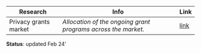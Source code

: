 | Research | Info | Link |
| ------------- | ------------- | ------------- |
| Privacy grants market | _Allocation of the ongoing grant programs across the market._ | [link](https://docs.google.com/spreadsheets/d/1dN6bIWyOh01Dl-y1iZh-1TASZxKUefD098BUALcnUb8/edit?usp=sharing) |

**Status**: updated Feb 24'
